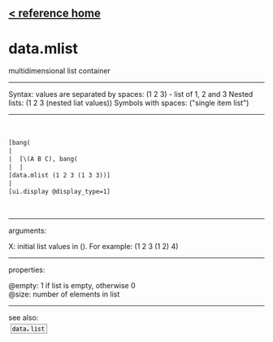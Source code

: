 [< reference home](index.html)
---

# data.mlist


multidimensional list container

---

Syntax: values are separated by spaces: (1 2 3) - list of 1, 2 and 3
Nested lists: (1 2 3 (nested liat values))
Symbols with spaces: (&#34;single item list&#34;)
<br>


---


```


[bang(
|
|  [\(A B C), bang(
|  |
[data.mlist (1 2 3 (1 3 3))]
|
[ui.display @display_type=1]

            
```

---
arguments:

X: initial list values in (). For example: (1 2 3 (1 2)
            4)<br>

---
properties:

@empty: 1 if list is
            empty, otherwise 0<br>
@size: number of
            elements in list<br>

---
see also:<br>
[![data.list](img/object_data.list.png)](data.list.html)
